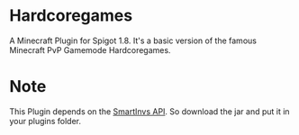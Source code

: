 # Hardcoregames
A Minecraft Plugin for Spigot 1.8. It's a basic version of the famous Minecraft PvP Gamemode Hardcoregames.

# Note
This Plugin depends on the [SmartInvs API](https://www.spigotmc.org/resources/smartinvs-advanced-inventory-api.42835/). So download the jar and put it in your plugins folder.
